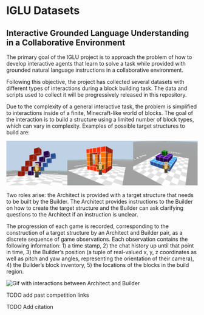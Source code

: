 # IGLU Datasets

Interactive Grounded Language Understanding in a Collaborative Environment
--

The primary goal of the IGLU project is to approach the problem of how
to develop interactive agents that learn to solve a task while provided with grounded natural language
instructions in a collaborative environment.

Following this objective, the project has collected several datasets with different types of interactions during a block building task. The data and scripts used to collect it will be progressively released in this repository.

Due to the complexity of a general interactive task, the problem is simplified to interactions inside of a finite, Minecraft-like world of blocks. The goal of the interaction is to build a structure using a limited number of block types, which can vary in complexity. Examples of possible target structures to build are:

![Shots of three possible target structures to build](./resources/imgs/voxelworld_combined_shots.png)

 Two roles arise: the Architect is provided with a target structure that needs to be built by the Builder. The Architect provides instructions to the Builder on how to create the target structure and the Builder can ask clarifying questions to the Architect if an instruction is unclear.

The progression of each game is recorded, corresponding to the construction of a target structure
by an Architect and Builder pair, as a discrete sequence of game observations. Each observation
contains the following information: 1) a time stamp, 2) the chat history up until that point in time,
3) the Builder’s position (a tuple of real-valued x, y, z coordinates as well as pitch and yaw angles,
representing the orientation of their camera), 4) the Builder’s block inventory, 5) the locations of
the blocks in the build region.

<img src="./resources/imgs/voxelwrold_building_dialog.gif" width="420" height="280" alt="Gif with interactions between Architect and Builder"/>


TODO add past competition links

TODO Add citation
